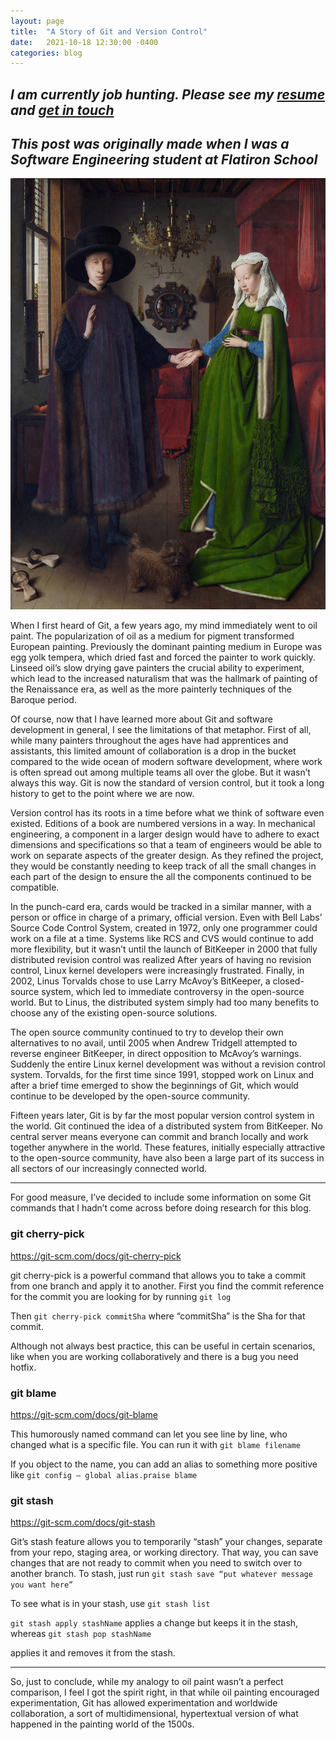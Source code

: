 ```yaml
---
layout: page
title:  "A Story of Git and Version Control"
date:   2021-10-18 12:30:00 -0400
categories: blog
---
```

## *I am currently job hunting. Please see my [resume](/resume/resume) and [get in touch](mailto:jasonchilcode@gmail.com)*
## *This post was originally made when I was a Software Engineering student at Flatiron School*

![image](/assets/img/van-eyck.jpg)

When I first heard of Git, a few years ago, my mind immediately went to oil paint. The popularization of oil as a medium for pigment transformed European painting. Previously the dominant painting medium in Europe was egg yolk tempera, which dried fast and forced the painter to work quickly. Linseed oil’s slow drying gave painters the crucial ability to experiment, which lead to the increased naturalism that was the hallmark of painting of the Renaissance era, as well as the more painterly techniques of the Baroque period.

Of course, now that I have learned more about Git and software development in general, I see the limitations of that metaphor. First of all, while many painters throughout the ages have had apprentices and assistants, this limited amount of collaboration is a drop in the bucket compared to the wide ocean of modern software development, where work is often spread out among multiple teams all over the globe. But it wasn’t always this way. Git is now the standard of version control, but it took a long history to get to the point where we are now.

Version control has its roots in a time before what we think of software even existed. Editions of a book are numbered versions in a way. In mechanical engineering, a component in a larger design would have to adhere to exact dimensions and specifications so that a team of engineers would be able to work on separate aspects of the greater design. As they refined the project, they would be constantly needing to keep track of all the small changes in each part of the design to ensure the all the components continued to be compatible.

In the punch-card era, cards would be tracked in a similar manner, with a person or office in charge of a primary, official version. Even with Bell Labs’ Source Code Control System, created in 1972, only one programmer could work on a file at a time. Systems like RCS and CVS would continue to add more flexibility, but it wasn’t until the launch of BitKeeper in 2000 that fully distributed revision control was realized
After years of having no revision control, Linux kernel developers were increasingly frustrated. Finally, in 2002, Linus Torvalds chose to use Larry McAvoy’s BitKeeper, a closed-source system, which led to immediate controversy in the open-source world. But to Linus, the distributed system simply had too many benefits to choose any of the existing open-source solutions.

The open source community continued to try to develop their own alternatives to no avail, until 2005 when Andrew Tridgell attempted to reverse engineer BitKeeper, in direct opposition to McAvoy’s warnings. Suddenly the entire Linux kernel development was without a revision control system. Torvalds, for the first time since 1991, stopped work on Linux and after a brief time emerged to show the beginnings of Git, which would continue to be developed by the open-source community.

Fifteen years later, Git is by far the most popular version control system in the world. Git continued the idea of a distributed system from BitKeeper. No central server means everyone can commit and branch locally and work together anywhere in the world. These features, initially especially attractive to the open-source community, have also been a large part of its success in all sectors of our increasingly connected world.

---

For good measure, I’ve decided to include some information on some Git commands that I hadn’t come across before doing research for this blog.

### git cherry-pick
https://git-scm.com/docs/git-cherry-pick

git cherry-pick is a powerful command that allows you to take a commit from one branch and apply it to another. First you find the commit reference for the commit you are looking for by running
`git log`

Then
`git cherry-pick commitSha`
where “commitSha” is the Sha for that commit.

Although not always best practice, this can be useful in certain scenarios, like when you are working collaboratively and there is a bug you need hotfix.

### git blame
https://git-scm.com/docs/git-blame

This humorously named command can let you see line by line, who changed what is a specific file. You can run it with 
`git blame filename`

If you object to the name, you can add an alias to something more positive like
`git config — global alias.praise blame`

### git stash
https://git-scm.com/docs/git-stash

Git’s stash feature allows you to temporarily “stash” your changes, separate from your repo, staging area, or working directory. That way, you can save changes that are not ready to commit when you need to switch over to another branch. To stash, just run
`git stash save “put whatever message you want here”`

To see what is in your stash, use
`git stash list`

`git stash apply stashName`
applies a change but keeps it in the stash, whereas
`git stash pop stashName`

applies it and removes it from the stash.

---

So, just to conclude, while my analogy to oil paint wasn’t a perfect comparison, I feel I got the spirit right, in that while oil painting encouraged experimentation, Git has allowed experimentation and worldwide collaboration, a sort of multidimensional, hypertextual version of what happened in the painting world of the 1500s.

